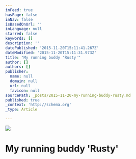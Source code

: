 ```yaml
---
inFeed: true
hasPage: false
inNav: false
isBasedOnUrl: ''
inLanguage: null
starred: false
keywords: []
description: ''
datePublished: '2015-11-20T15:11:41.267Z'
dateModified: '2015-11-20T15:11:31.973Z'
title: "My running buddy 'Rusty'"
author: []
authors: []
publisher:
  name: null
  domain: null
  url: null
  favicon: null
sourcePath: _posts/2015-11-20-my-running-buddy-rusty.md
published: true
_context: 'http://schema.org'
_type: Article

---
```

![](https://the-grid-user-content.s3-us-west-2.amazonaws.com/c1d21044-2bce-4e29-8c24-372633b9e86d.jpg)

# My running buddy 'Rusty'